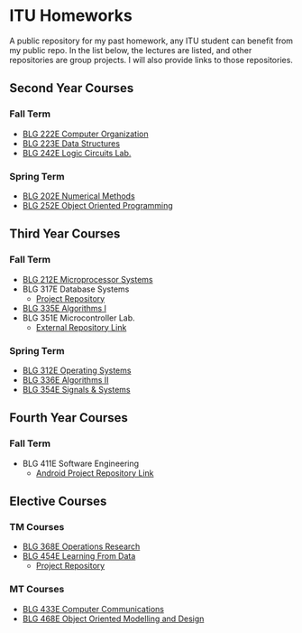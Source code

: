 # ITU Homeworks
A public repository for my past homework, any ITU student can benefit from my public repo. In the list below, the lectures are listed, and other repositories are group projects. I will also provide links to those repositories.


## Second Year Courses

### Fall Term
- [BLG 222E Computer Organization](https://github.com/fthbaskin/ITU_Homeworks/tree/main/BLG%20222E)
- [BLG 223E Data Structures](https://github.com/fthbaskin/ITU_Homeworks/tree/main/BLG%20223E)
- [BLG 242E Logic Circuits Lab.](https://github.com/fthbaskin/ITU_Homeworks/tree/main/BLG%20242E)

### Spring Term
- [BLG 202E Numerical Methods](https://github.com/fthbaskin/ITU_Homeworks/tree/main/BLG%20202E)
- [BLG 252E Object Oriented Programming](https://github.com/fthbaskin/ITU_Homeworks/tree/main/BLG%20252E)


## Third Year Courses

### Fall Term

- [BLG 212E Microprocessor Systems](https://github.com/fthbaskin/ITU_Homeworks/tree/main/BLG%20212E)
- BLG 317E Database Systems
    - [Project Repository](https://github.com/itudb2306/itudb2306)
- [BLG 335E Algorithms I](https://github.com/fthbaskin/ITU_Homeworks/tree/main/BLG%20335E)
- BLG 351E Microcontroller Lab.
    - [External Repository Link](https://github.com/fthbaskin/BLG-351E)

### Spring Term
- [BLG 312E Operating Systems](https://github.com/fthbaskin/ITU_Homeworks/tree/main/BLG%20312E)
- [BLG 336E Algorithms II](https://github.com/fthbaskin/ITU_Homeworks/tree/main/BLG%20336E)
- [BLG 354E Signals & Systems](https://github.com/fthbaskin/ITU_Homeworks/tree/main/BLG%20354E)


## Fourth Year Courses

### Fall Term
- BLG 411E Software Engineering
    - [Android Project Repository Link](https://github.com/blg411-DocDash/docDashAndroid)


## Elective Courses

### TM Courses
- [BLG 368E Operations Research](https://github.com/fthbaskin/ITU_Homeworks/tree/main/BLG%20368E)
- [BLG 454E Learning From Data](https://github.com/fthbaskin/ITU_Homeworks/tree/main/BLG%20454E)
    - [Project Repository](https://github.com/lfd-team2/lfd_team2_project)

### MT Courses
- [BLG 433E Computer Communications](https://github.com/fthbaskin/ITU_Homeworks/tree/main/BLG%20433E)
- [BLG 468E Object Oriented Modelling and Design](https://github.com/fthbaskin/ITU_Homeworks/tree/main/BLG%20468E)
